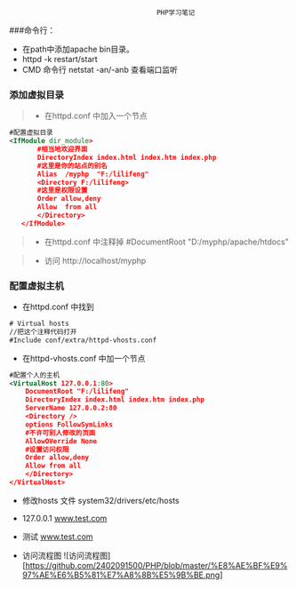                                          PHP学习笔记

###命令行：

* 在path中添加apache bin目录。
* httpd -k restart/start
* CMD 命令行  netstat -an/-anb 查看端口监听


### 添加虚拟目录

>* 在httpd.conf 中加入一个节点

```xml
#配置虚拟目录
<IfModule dir_module>
       #相当地欢迎界面
       DirectoryIndex index.html index.htm index.php
	   #这里是你的站点的别名
	   Alias  /myphp  "F:/lilifeng"
       <Directory F:/lilifeng>
	   #这里是权限设置
	   Order allow,deny
	   Allow  from all
	   </Directory>
   </IfModule>
```
>* 在httpd.conf 中注释掉 #DocumentRoot "D:/myphp/apache/htdocs"

>* 访问 http://localhost/myphp

### 配置虚拟主机

* 在httpd.conf 中找到

```xml
# Virtual hosts
//把这个注释代码打开
#Include conf/extra/httpd-vhosts.conf
```
* 在httpd-vhosts.conf 中加一个节点

```xml
#配置个人的主机
<VirtualHost 127.0.0.1:80>
    DocumentRoot "F:/lilifeng"
	DirectoryIndex index.html index.htm index.php
    ServerName 127.0.0.2:80
	<Directory />
	options FollowSymLinks
	#不许可别人修改的页面
	AllowOVerride None
	#设置访问权限
	Order allow,deny
	Allow from all
	</Directory>
</VirtualHost>
```
* 修改hosts 文件  system32/drivers/etc/hosts

* 127.0.0.1    www.test.com

* 测试  www.test.com

* 访问流程图
![访问流程图][https://github.com/2402091500/PHP/blob/master/%E8%AE%BF%E9%97%AE%E6%B5%81%E7%A8%8B%E5%9B%BE.png]